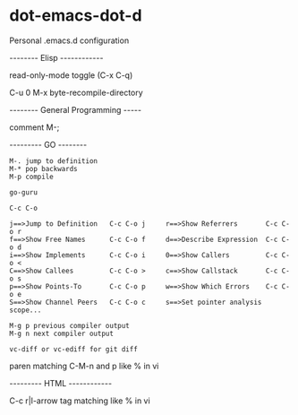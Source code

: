 # dot-emacs-dot-d
Personal .emacs.d configuration

-------- Elisp ------------

read-only-mode toggle (C-x C-q)

C-u 0 M-x byte-recompile-directory

-------- General Programming -----

comment M-;

--------- GO --------

	M-. jump to definition
	M-* pop backwards
	M-p compile

	go-guru 

	C-c C-o 

	j==>Jump to Definition   C-c C-o j     r==>Show Referrers       C-c C-o r
	f==>Show Free Names      C-c C-o f     d==>Describe Expression  C-c C-o d
	i==>Show Implements      C-c C-o i     0==>Show Callers         C-c C-o <
	C==>Show Callees         C-c C-o >     c==>Show Callstack       C-c C-o s
	p==>Show Points-To       C-c C-o p     w==>Show Which Errors    C-c C-o e
	S==>Show Channel Peers   C-c C-o c     s==>Set pointer analysis scope...

	M-g p previous compiler output
	M-g n next compiler output

	vc-diff or vc-ediff for git diff

paren matching C-M-n and p like % in vi


--------- HTML ------------

C-c r|l-arrow tag matching like % in vi

